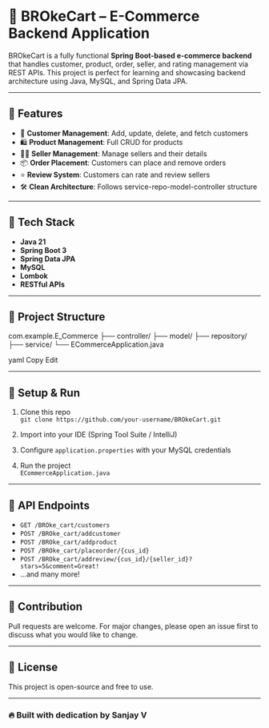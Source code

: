 # 🛒 BROkeCart – E-Commerce Backend Application

BROkeCart is a fully functional **Spring Boot-based e-commerce backend** that handles customer, product, order, seller, and rating management via REST APIs. This project is perfect for learning and showcasing backend architecture using Java, MySQL, and Spring Data JPA.

---

## 🚀 Features

- 👤 **Customer Management**: Add, update, delete, and fetch customers
- 🛍️ **Product Management**: Full CRUD for products
- 🧑‍💼 **Seller Management**: Manage sellers and their details
- 📦 **Order Placement**: Customers can place and remove orders
- ⭐ **Review System**: Customers can rate and review sellers
- 🛠️ **Clean Architecture**: Follows service-repo-model-controller structure

---

## 🧰 Tech Stack

- **Java 21**
- **Spring Boot 3**
- **Spring Data JPA**
- **MySQL**
- **Lombok**
- **RESTful APIs**

---

## 📂 Project Structure

com.example.E_Commerce
├── controller/
├── model/
├── repository/
├── service/
└── ECommerceApplication.java

yaml
Copy
Edit

---

## 🔧 Setup & Run

1. Clone this repo  
   `git clone https://github.com/your-username/BROkeCart.git`

2. Import into your IDE (Spring Tool Suite / IntelliJ)

3. Configure `application.properties` with your MySQL credentials

4. Run the project  
   `ECommerceApplication.java`

---

## 📮 API Endpoints

- `GET /BROke_cart/customers`
- `POST /BROke_cart/addcustomer`
- `POST /BROke_cart/addproduct`
- `POST /BROke_cart/placeorder/{cus_id}`
- `POST /BROke_cart/addreview/{cus_id}/{seller_id}?stars=5&comment=Great!`
- ...and many more!

---

## 🤝 Contribution

Pull requests are welcome. For major changes, please open an issue first to discuss what you would like to change.

---

## 📜 License

This project is open-source and free to use.

---

### 🔥 Built with dedication by **Sanjay V**  
